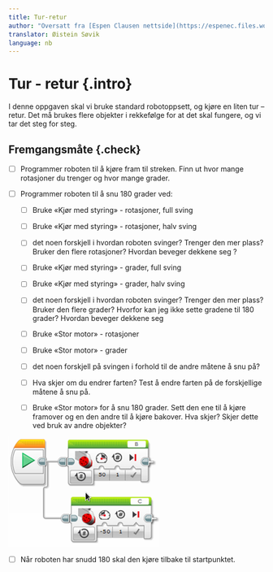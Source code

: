 ```yaml
---
title: Tur-retur
author: "Oversatt fra [Espen Clausen nettside](https://espenec.files.wordpress.com/2015/09/lego-mindstorms-del-1-3.pdf)"
translator: Øistein Søvik
language: nb
---
```



# Tur - retur {.intro}

I denne oppgaven skal vi bruke standard robotoppsett, og kjøre en liten tur –
retur. Det må brukes flere objekter i rekkefølge for at det skal fungere, og vi
tar det steg for steg.

## Fremgangsmåte {.check}

- [ ] Programmer roboten til å kjøre fram til streken. Finn ut hvor mange
  rotasjoner du trenger og hvor mange grader.

- [ ] Programmer roboten til å snu 180 grader ved:

  - [ ] Bruke «Kjør med styring» - rotasjoner, full sving

  - [ ] Bruke «Kjør med styring» - rotasjoner, halv sving

  - [ ] det noen forskjell i hvordan roboten svinger? Trenger den mer plass?
    Bruker den flere rotasjoner? Hvordan beveger dekkene seg ?

  - [ ] Bruke «Kjør med styring» - grader, full sving

  - [ ] Bruke «Kjør med styring» - grader, halv sving

  - [ ] det noen forskjell i hvordan roboten svinger? Trenger den mer plass?
    Bruker den flere grader? Hvorfor kan jeg ikke sette gradene til 180 grader?
    Hvordan beveger dekkene seg

  - [ ] Bruke «Stor motor» - rotasjoner

  - [ ] Bruke «Stor motor» - grader

  - [ ] det noen forskjell på svingen i forhold til de andre måtene å snu på?

  - [ ] Hva skjer om du endrer farten? Test å endre farten på de forskjellige
    måtene å snu på.

  - [ ] Bruke «Stor motor» for å snu 180 grader. Sett den ene til å kjøre
    framover og en den andre til å kjøre bakover. Hva skjer? Skjer dette ved
    bruk av andre objekter?

![Bilde av en stor motor](lego_mindstorms_turretur_1.png)

- [ ] Når roboten har snudd 180 skal den kjøre tilbake til startpunktet.

